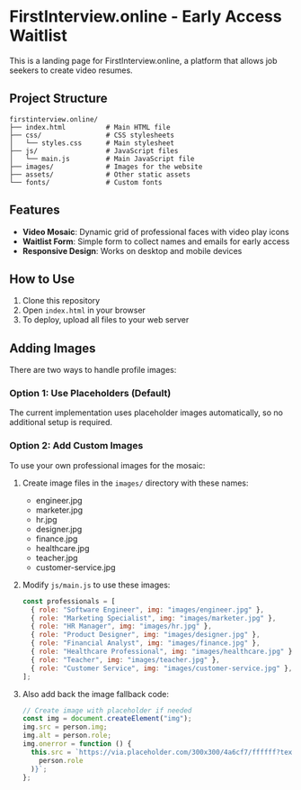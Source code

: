 # FirstInterview.online - Early Access Waitlist

This is a landing page for FirstInterview.online, a platform that allows job seekers to create video resumes.

## Project Structure

```
firstinterview.online/
├── index.html          # Main HTML file
├── css/                # CSS stylesheets
│   └── styles.css      # Main stylesheet
├── js/                 # JavaScript files
│   └── main.js         # Main JavaScript file
├── images/             # Images for the website
├── assets/             # Other static assets
└── fonts/              # Custom fonts
```

## Features

- **Video Mosaic**: Dynamic grid of professional faces with video play icons
- **Waitlist Form**: Simple form to collect names and emails for early access
- **Responsive Design**: Works on desktop and mobile devices

## How to Use

1. Clone this repository
2. Open `index.html` in your browser
3. To deploy, upload all files to your web server

## Adding Images

There are two ways to handle profile images:

### Option 1: Use Placeholders (Default)

The current implementation uses placeholder images automatically, so no additional setup is required.

### Option 2: Add Custom Images

To use your own professional images for the mosaic:

1. Create image files in the `images/` directory with these names:

   - engineer.jpg
   - marketer.jpg
   - hr.jpg
   - designer.jpg
   - finance.jpg
   - healthcare.jpg
   - teacher.jpg
   - customer-service.jpg

2. Modify `js/main.js` to use these images:

   ```js
   const professionals = [
     { role: "Software Engineer", img: "images/engineer.jpg" },
     { role: "Marketing Specialist", img: "images/marketer.jpg" },
     { role: "HR Manager", img: "images/hr.jpg" },
     { role: "Product Designer", img: "images/designer.jpg" },
     { role: "Financial Analyst", img: "images/finance.jpg" },
     { role: "Healthcare Professional", img: "images/healthcare.jpg" },
     { role: "Teacher", img: "images/teacher.jpg" },
     { role: "Customer Service", img: "images/customer-service.jpg" },
   ];
   ```

3. Also add back the image fallback code:
   ```js
   // Create image with placeholder if needed
   const img = document.createElement("img");
   img.src = person.img;
   img.alt = person.role;
   img.onerror = function () {
     this.src = `https://via.placeholder.com/300x300/4a6cf7/ffffff?text=${encodeURIComponent(
       person.role
     )}`;
   };
   ```
